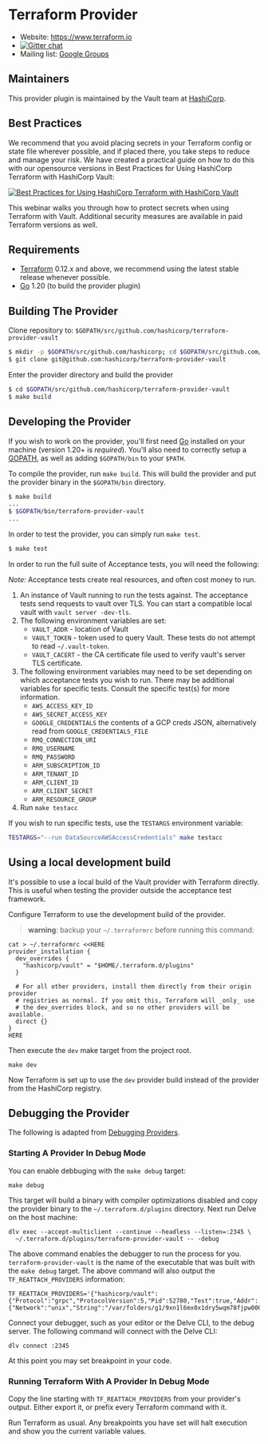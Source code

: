 Terraform Provider
==================

- Website: https://www.terraform.io
- [![Gitter chat](https://badges.gitter.im/hashicorp-terraform/Lobby.png)](https://gitter.im/hashicorp-terraform/Lobby)
- Mailing list: [Google Groups](http://groups.google.com/group/terraform-tool)

Maintainers
-----------

This provider plugin is maintained by the Vault team at [HashiCorp](https://www.hashicorp.com/).

Best Practices
--------------

We recommend that you avoid placing secrets in your Terraform config or state file wherever possible, and if placed there, you take steps to reduce and manage your risk. We have created a practical guide on how to do this with our opensource versions in Best Practices for Using HashiCorp Terraform with HashiCorp Vault:

[![Best Practices for Using HashiCorp Terraform with HashiCorp Vault](https://img.youtube.com/vi/fOybhcbuxJ0/0.jpg)](https://www.youtube.com/watch?v=fOybhcbuxJ0)

This webinar walks you through how to protect secrets when using Terraform with Vault. Additional security measures are available in paid Terraform versions as well.

Requirements
------------

- [Terraform](https://www.terraform.io/downloads.html) 0.12.x and above, we recommend using the latest stable release whenever possible.
- [Go](https://golang.org/doc/install) 1.20 (to build the provider plugin)

Building The Provider
---------------------

Clone repository to: `$GOPATH/src/github.com/hashicorp/terraform-provider-vault`

```sh
$ mkdir -p $GOPATH/src/github.com/hashicorp; cd $GOPATH/src/github.com/hashicorp
$ git clone git@github.com:hashicorp/terraform-provider-vault
```

Enter the provider directory and build the provider

```sh
$ cd $GOPATH/src/github.com/hashicorp/terraform-provider-vault
$ make build
```

Developing the Provider
---------------------------

If you wish to work on the provider, you'll first need [Go](http://www.golang.org) installed on your machine (version 1.20+ is *required*). You'll also need to correctly setup a [GOPATH](http://golang.org/doc/code.html#GOPATH), as well as adding `$GOPATH/bin` to your `$PATH`.

To compile the provider, run `make build`. This will build the provider and put the provider binary in the `$GOPATH/bin` directory.

```sh
$ make build
...
$ $GOPATH/bin/terraform-provider-vault
...
```

In order to test the provider, you can simply run `make test`.

```sh
$ make test
```

In order to run the full suite of Acceptance tests, you will need the following:

*Note:* Acceptance tests create real resources, and often cost money to run.

1. An instance of Vault running to run the tests against.  The acceptance
   tests send requests to vault over TLS.  You can start a compatible local
   vault with `vault server -dev-tls`.
2. The following environment variables are set:
    - `VAULT_ADDR` - location of Vault
    - `VAULT_TOKEN` - token used to query Vault. These tests do not attempt to read `~/.vault-token`.
    - `VAULT_CACERT` - the CA certificate file used to verify vault's server TLS certificate.
3. The following environment variables may need to be set depending on which acceptance tests you wish to run.
There may be additional variables for specific tests. Consult the specific test(s) for more information.
    - `AWS_ACCESS_KEY_ID`
    - `AWS_SECRET_ACCESS_KEY`
    - `GOOGLE_CREDENTIALS` the contents of a GCP creds JSON, alternatively read from `GOOGLE_CREDENTIALS_FILE`
    - `RMQ_CONNECTION_URI`
    - `RMQ_USERNAME`
    - `RMQ_PASSWORD`
    - `ARM_SUBSCRIPTION_ID`
    - `ARM_TENANT_ID`
    - `ARM_CLIENT_ID`
    - `ARM_CLIENT_SECRET`
    - `ARM_RESOURCE_GROUP`
4. Run `make testacc`

If you wish to run specific tests, use the `TESTARGS` environment variable:

```sh
TESTARGS="--run DataSourceAWSAccessCredentials" make testacc
```

Using a local development build
----------------------

It's possible to use a local build of the Vault provider with Terraform directly.
This is useful when testing the provider outside the acceptance test framework.

Configure Terraform to use the development build of the provider.

> **warning**: backup your `~/.terraformrc` before running this command:
 
```shell
cat > ~/.terraformrc <<HERE
provider_installation {
  dev_overrides {
    "hashicorp/vault" = "$HOME/.terraform.d/plugins"
  }
  
  # For all other providers, install them directly from their origin provider
  # registries as normal. If you omit this, Terraform will _only_ use
  # the dev_overrides block, and so no other providers will be available.
  direct {}
}
HERE
```

Then execute the `dev` make target from the project root.
```shell
make dev
```
Now Terraform is set up to use the `dev` provider build instead of the provider 
from the HashiCorp registry.

Debugging the Provider
---------------------------

The following is adapted from [Debugging Providers](https://developer.hashicorp.com/terraform/plugin/debugging).

### Starting A Provider In Debug Mode

You can enable debbuging with the `make debug` target:

```shell
make debug
```

This target will build a binary with compiler optimizations disabled and copy
the provider binary to the `~/.terraform.d/plugins` directory. Next run Delve
on the host machine:

```shell
dlv exec --accept-multiclient --continue --headless --listen=:2345 \
  ~/.terraform.d/plugins/terraform-provider-vault -- -debug
```

The above command enables the debugger to run the process for you.
`terraform-provider-vault` is the name of the executable that was built with
the `make debug` target. The above command will also output the
`TF_REATTACH_PROVIDERS` information:

```shell
TF_REATTACH_PROVIDERS='{"hashicorp/vault":{"Protocol":"grpc","ProtocolVersion":5,"Pid":52780,"Test":true,"Addr":{"Network":"unix","String":"/var/folders/g1/9xn1l6mx0x1dry5wqm78fjpw0000gq/T/plugin2557833286"}}}'
```

Connect your debugger, such as your editor or the Delve CLI, to the debug
server. The following command will connect with the Delve CLI:

```shell
dlv connect :2345
```

At this point you may set breakpoint in your code.

### Running Terraform With A Provider In Debug Mode

Copy the line starting with `TF_REATTACH_PROVIDERS` from your provider's output.
Either export it, or prefix every Terraform command with it.

Run Terraform as usual. Any breakpoints you have set will halt execution and
show you the current variable values.
